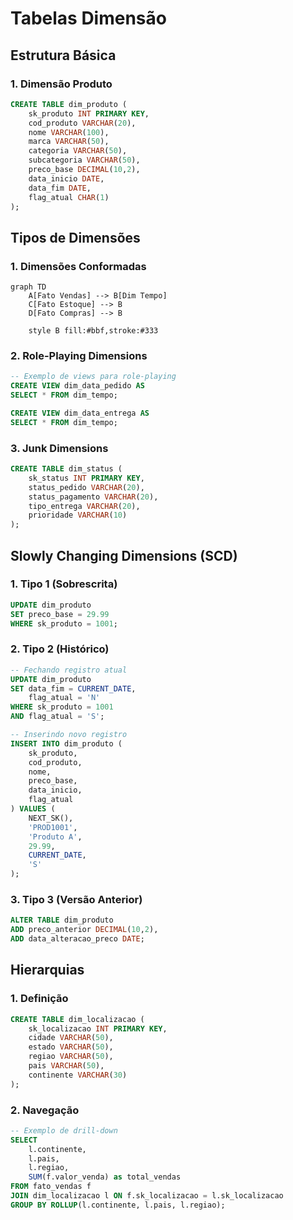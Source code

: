 # Tabelas Dimensão

## Estrutura Básica

### 1. Dimensão Produto
```sql
CREATE TABLE dim_produto (
    sk_produto INT PRIMARY KEY,
    cod_produto VARCHAR(20),
    nome VARCHAR(100),
    marca VARCHAR(50),
    categoria VARCHAR(50),
    subcategoria VARCHAR(50),
    preco_base DECIMAL(10,2),
    data_inicio DATE,
    data_fim DATE,
    flag_atual CHAR(1)
);
```

## Tipos de Dimensões

### 1. Dimensões Conformadas
```mermaid
graph TD
    A[Fato Vendas] --> B[Dim Tempo]
    C[Fato Estoque] --> B
    D[Fato Compras] --> B
    
    style B fill:#bbf,stroke:#333
```

### 2. Role-Playing Dimensions
```sql
-- Exemplo de views para role-playing
CREATE VIEW dim_data_pedido AS
SELECT * FROM dim_tempo;

CREATE VIEW dim_data_entrega AS
SELECT * FROM dim_tempo;
```

### 3. Junk Dimensions
```sql
CREATE TABLE dim_status (
    sk_status INT PRIMARY KEY,
    status_pedido VARCHAR(20),
    status_pagamento VARCHAR(20),
    tipo_entrega VARCHAR(20),
    prioridade VARCHAR(10)
);
```

## Slowly Changing Dimensions (SCD)

### 1. Tipo 1 (Sobrescrita)
```sql
UPDATE dim_produto
SET preco_base = 29.99
WHERE sk_produto = 1001;
```

### 2. Tipo 2 (Histórico)
```sql
-- Fechando registro atual
UPDATE dim_produto
SET data_fim = CURRENT_DATE,
    flag_atual = 'N'
WHERE sk_produto = 1001
AND flag_atual = 'S';

-- Inserindo novo registro
INSERT INTO dim_produto (
    sk_produto,
    cod_produto,
    nome,
    preco_base,
    data_inicio,
    flag_atual
) VALUES (
    NEXT_SK(),
    'PROD1001',
    'Produto A',
    29.99,
    CURRENT_DATE,
    'S'
);
```

### 3. Tipo 3 (Versão Anterior)
```sql
ALTER TABLE dim_produto
ADD preco_anterior DECIMAL(10,2),
ADD data_alteracao_preco DATE;
```

## Hierarquias

### 1. Definição
```sql
CREATE TABLE dim_localizacao (
    sk_localizacao INT PRIMARY KEY,
    cidade VARCHAR(50),
    estado VARCHAR(50),
    regiao VARCHAR(50),
    pais VARCHAR(50),
    continente VARCHAR(30)
);
```

### 2. Navegação
```sql
-- Exemplo de drill-down
SELECT 
    l.continente,
    l.pais,
    l.regiao,
    SUM(f.valor_venda) as total_vendas
FROM fato_vendas f
JOIN dim_localizacao l ON f.sk_localizacao = l.sk_localizacao
GROUP BY ROLLUP(l.continente, l.pais, l.regiao);
```